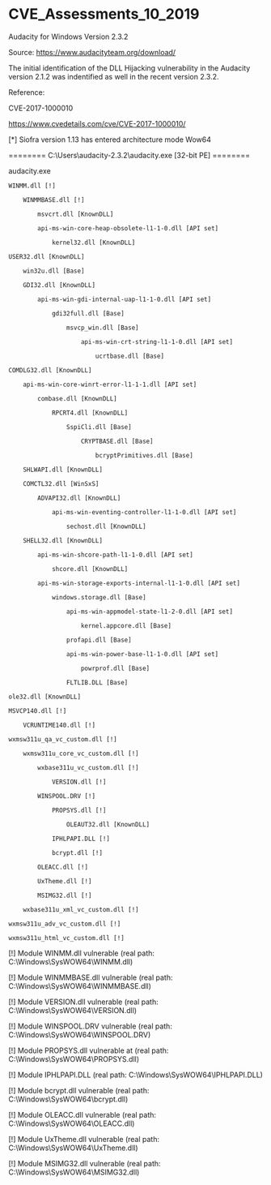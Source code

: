 # CVE_Assessments_10_2019

Audacity for Windows Version 2.3.2

Source: https://www.audacityteam.org/download/



The initial identification of the DLL Hijacking vulnerability in the Audacity version 2.1.2 was indentified as well in the recent version 2.3.2.  



Reference:

CVE-2017-1000010

https://www.cvedetails.com/cve/CVE-2017-1000010/



[*] Siofra version 1.13 has entered architecture mode Wow64



======== C:\Users\audacity-2.3.2\audacity.exe [32-bit PE] ========

audacity.exe

    WINMM.dll [!]

        WINMMBASE.dll [!]

            msvcrt.dll [KnownDLL]

            api-ms-win-core-heap-obsolete-l1-1-0.dll [API set]

                kernel32.dll [KnownDLL]

    USER32.dll [KnownDLL]

        win32u.dll [Base]

        GDI32.dll [KnownDLL]

            api-ms-win-gdi-internal-uap-l1-1-0.dll [API set]

                gdi32full.dll [Base]

                    msvcp_win.dll [Base]

                        api-ms-win-crt-string-l1-1-0.dll [API set]

                            ucrtbase.dll [Base]

    COMDLG32.dll [KnownDLL]

        api-ms-win-core-winrt-error-l1-1-1.dll [API set]

            combase.dll [KnownDLL]

                RPCRT4.dll [KnownDLL]

                    SspiCli.dll [Base]

                        CRYPTBASE.dll [Base]

                            bcryptPrimitives.dll [Base]

        SHLWAPI.dll [KnownDLL]

        COMCTL32.dll [WinSxS]

            ADVAPI32.dll [KnownDLL]

                api-ms-win-eventing-controller-l1-1-0.dll [API set]

                    sechost.dll [KnownDLL]

        SHELL32.dll [KnownDLL]

            api-ms-win-shcore-path-l1-1-0.dll [API set]

                shcore.dll [KnownDLL]

            api-ms-win-storage-exports-internal-l1-1-0.dll [API set]

                windows.storage.dll [Base]

                    api-ms-win-appmodel-state-l1-2-0.dll [API set]

                        kernel.appcore.dll [Base]

                    profapi.dll [Base]

                    api-ms-win-power-base-l1-1-0.dll [API set]

                        powrprof.dll [Base]

                    FLTLIB.DLL [Base]

    ole32.dll [KnownDLL]

    MSVCP140.dll [!]

        VCRUNTIME140.dll [!]

    wxmsw311u_qa_vc_custom.dll [!]

        wxmsw311u_core_vc_custom.dll [!]

            wxbase311u_vc_custom.dll [!]

                VERSION.dll [!]

            WINSPOOL.DRV [!]

                PROPSYS.dll [!]

                    OLEAUT32.dll [KnownDLL]

                IPHLPAPI.DLL [!]

                bcrypt.dll [!]

            OLEACC.dll [!]

            UxTheme.dll [!]

            MSIMG32.dll [!]

        wxbase311u_xml_vc_custom.dll [!]

    wxmsw311u_adv_vc_custom.dll [!]

    wxmsw311u_html_vc_custom.dll [!]



[!] Module WINMM.dll vulnerable (real path: C:\Windows\SysWOW64\WINMM.dll)

[!] Module WINMMBASE.dll vulnerable (real path: C:\Windows\SysWOW64\WINMMBASE.dll)

[!] Module VERSION.dll vulnerable (real path: C:\Windows\SysWOW64\VERSION.dll)

[!] Module WINSPOOL.DRV vulnerable (real path: C:\Windows\SysWOW64\WINSPOOL.DRV)

[!] Module PROPSYS.dll vulnerable at (real path: C:\Windows\SysWOW64\PROPSYS.dll)

[!] Module IPHLPAPI.DLL (real path: C:\Windows\SysWOW64\IPHLPAPI.DLL)

[!] Module bcrypt.dll vulnerable (real path: C:\Windows\SysWOW64\bcrypt.dll)

[!] Module OLEACC.dll vulnerable (real path: C:\Windows\SysWOW64\OLEACC.dll)

[!] Module UxTheme.dll vulnerable (real path: C:\Windows\SysWOW64\UxTheme.dll)

[!] Module MSIMG32.dll vulnerable (real path: C:\Windows\SysWOW64\MSIMG32.dll)

